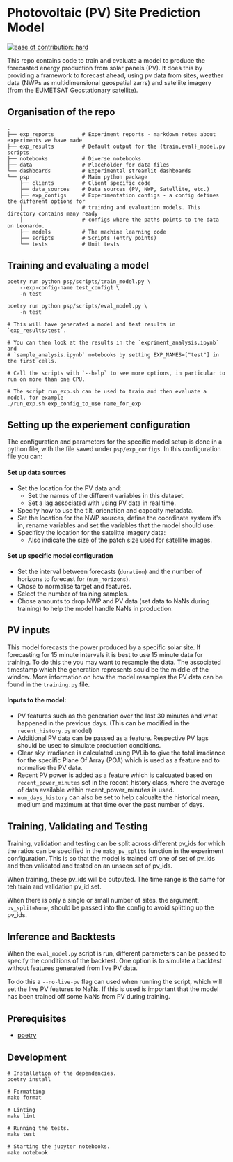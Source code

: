 # Photovoltaic (PV) Site Prediction Model
[![ease of contribution: hard](https://img.shields.io/badge/ease%20of%20contribution:%20hard-bb2629)](https://github.com/openclimatefix/ocf-meta-repo?tab=readme-ov-file#overview-of-ocfs-nowcasting-repositories)

This repo contains code to train and evaluate a model to produce the forecasted energy production from solar panels (PV). It does this by providing a framework to forecast ahead, using pv data from sites, weather data (NWPs as multidimensional geospatial zarrs) and sateliite imagery (from the EUMETSAT Geostationary satellite).

## Organisation of the repo

```
.
├── exp_reports         # Experiment reports - markdown notes about experiments we have made
├── exp_results         # Default output for the {train,eval}_model.py scripts
├── notebooks           # Diverse notebooks
├── data                # Placeholder for data files
└── dashboards          # Experimental streamlit dashboards
└── psp                 # Main python package
    ├── clients         # Client specific code
    ├── data_sources    # Data sources (PV, NWP, Satellite, etc.)
    ├── exp_configs     # Experimentation configs - a config defines the different options for
    │                   # training and evaluation models. This directory contains many ready
    │                   # configs where the paths points to the data on Leonardo.
    ├── models          # The machine learning code
    ├── scripts         # Scripts (entry points)
    └── tests           # Unit tests
```

## Training and evaluating a model

    poetry run python psp/scripts/train_model.py \
        --exp-config-name test_config1 \
        -n test

    poetry run python psp/scripts/eval_model.py \
        -n test

    # This will have generated a model and test results in `exp_results/test`.

    # You can then look at the results in the `expriment_analysis.ipynb` and
    # `sample_analysis.ipynb` notebooks by setting EXP_NAMES=["test"] in the first cells.

    # Call the scripts with `--help` to see more options, in particular to run on more than one CPU.

    # The script run_exp.sh can be used to train and then evaluate a model, for example
    ./run_exp.sh exp_config_to_use name_for_exp

## Setting up the experiement configuration

The configuration and parameters for the specific model setup is done in a python file, with the file saved under `psp/exp_configs`. In this configuration file you can:

#### Set up data sources

- Set the location for the PV data and:
  - Set the names of the different variables in this dataset.
  - Set a lag associated with using PV data in real time.
- Specify how to use the tilt, orienation and capacity metadata.
- Set the location for the NWP sources, define the coordinate system it's in, rename variables and set the variables that the model should use.
- Specificy the location for the satelitte imagery data:
  - Also indicate the size of the patch size used for satellite images.

#### Set up specific model configuration

- Set the interval between forecasts (`duration`) and the number of horizons to forecast for (`num_horizons`).
- Chose to normalise target and features.
- Select the number of training samples.
- Chose amounts to drop NWP and PV data (set data to NaNs during training) to help the model handle NaNs in production.

## PV inputs

This model forecasts the power produced by a specific solar site. If forecasting for 15 minute intervals it is best to use 15 minute data for training. To do this the you may want to resample the data. The associated timestamp which the generation represents sould be the middle of the window. More information on how the model resamples the PV data can be found in the `training.py` file.

#### Inputs to the model:

- PV features such as the generation over the last 30 minutes and what happened in the previous days. (This can be modified in the `recent_history.py` model)
- Additional PV data can be passed as a feature. Respective PV lags should be used to simulate production conditions.
- Clear sky irradiance is calculated using PVLib to give the total irradiance for the specific Plane Of Array (POA) which is used as a feature and to normalise the PV data.
- Recent PV power is added as a feature which is calcuated based on `recent_power_minutes` set in the recent_history class, where the average of data available within recent_power_minutes is used.
- `num_days_history` can also be set to help calcualte the historical mean, medium and maximum at that time over the past number of days.


## Training, Validating and Testing

Training, validation and testing can be split across different pv_ids for which the ratios can be specified in the `make_pv_splits` function in the experiment configuration. This is so that the model is trained off one of set of pv_ids and then validated and tested on an unseen set of pv_ids.

 When training, these pv_ids will be outputed. The time range is the same for teh train and validation pv_id set.

When there is only a single or small number of sites, the argument, `pv_split=None`, should be passed into the config to avoid splitting up the pv_ids.

## Inference and Backtests

When the `eval_model.py` script is run, different parameters can be passed to specify the conditions of the backtest. One option is to simulate a backtest without features generated from live PV data.

To do this a `--no-live-pv` flag can used when running the script, which will set the live PV features to NaNs. If this is used is important that the model has been trained off some NaNs from PV during training.

## Prerequisites

* [poetry][poetry]

## Development

    # Installation of the dependencies.
    poetry install

    # Formatting
    make format

    # Linting
    make lint

    # Running the tests.
    make test

    # Starting the jupyter notebooks.
    make notebook

[poetry]: https://python-poetry.org/docs/#installation
